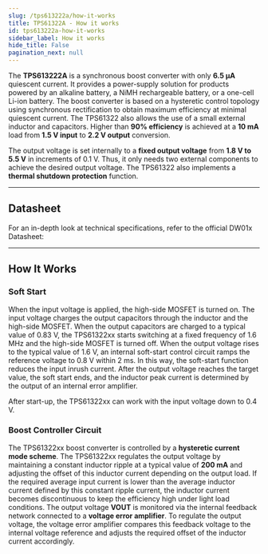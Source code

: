 ```yaml
---  
slug: /tps613222a/how-it-works  
title: TPS61322A - How it works  
id: tps613222a-how-it-works  
sidebar_label: How it works
hide_title: False  
pagination_next: null
--- 
```


The **TPS613222A** is a synchronous boost converter with only **6.5 µA** quiescent current. It provides a power-supply solution for products powered by an alkaline battery, a NiMH rechargeable battery, or a one-cell Li-ion battery. The boost converter is based on a hysteretic control topology using synchronous rectification to obtain maximum efficiency at minimal quiescent current. The TPS61322 also allows the use of a small external inductor and capacitors. Higher than **90% efficiency** is achieved at a **10 mA** load from **1.5 V input** to **2.2 V output** conversion.

The output voltage is set internally to a **fixed output voltage** from **1.8 V to 5.5 V** in increments of 0.1 V. Thus, it only needs two external components to achieve the desired output voltage. The TPS61322 also implements a **thermal shutdown protection** function.

<CenteredImage src="/img/tps613222a/tps613222a_highlighted.png" alt="tps on board" caption="TPS613222a on board" width="500px" />

---

## Datasheet
For an in-depth look at technical specifications, refer to the official DW01x Datasheet:

<QuickLink  
  title="TPS613222A Datasheet"  
  description="Detailed technical documentation for the TPS613222A boost converter"  
  url="https://soldered.com/productdata/2022/04/Soldered_tps61322_datasheet.pdf"  
/>

---

## How It Works

<CenteredImage src="/img/tps613222a/functional_block_diagram.png" alt="blockdiagram" caption="Functional Block Diagram" width="600px" />

### Soft Start
When the input voltage is applied, the high-side MOSFET is turned on. The input voltage charges the output capacitors through the inductor and the high-side MOSFET. When the output capacitors are charged to a typical value of 0.83 V, the TPS61322xx starts switching at a fixed frequency of 1.6 MHz and the high-side MOSFET is turned off. When the output voltage rises to the typical value of 1.6 V, an internal soft-start control circuit ramps the reference voltage to 0.8 V within 2 ms. In this way, the soft-start function reduces the input inrush current. After the output voltage reaches the target value, the soft start ends, and the inductor peak current is determined by the output of an internal error amplifier.

<InfoBox>After start-up, the TPS61322xx can work with the input voltage down to 0.4 V.</InfoBox>

### Boost Controller Circuit
The TPS61322xx boost converter is controlled by a **hysteretic current mode scheme**. The TPS61322xx regulates the output voltage by maintaining a constant inductor ripple at a typical value of **200 mA** and adjusting the offset of this inductor current depending on the output load. If the required average input current is lower than the average inductor current defined by this constant ripple current, the inductor current becomes discontinuous to keep the efficiency high under light load conditions. The output voltage **VOUT** is monitored via the internal feedback network connected to a **voltage error amplifier**. To regulate the output voltage, the voltage error amplifier compares this feedback voltage to the internal voltage reference and adjusts the required offset of the inductor current accordingly.

<CenteredImage src="/img/tps613222a/hysteretic_current_operation.png" alt="blockdiagram" caption="Functional Block Diagram" width="600px" />